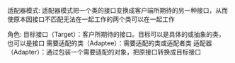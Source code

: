 适配器模式:
    适配器模式把一个类的接口变换成客户端所期待的另一种接口，从而使原本因接口不匹配无法在一起工作的两个类可以在一起工作

角色:
    目标接口（Target）：客户所期待的接口。目标可以是具体的或抽象的类，也可以是接口
    需要适配的类（Adaptee）：需要适配的类或适配者类
    适配器（Adapter）：通过包装一个需要适配的对象，把原接口转换成目标接口
